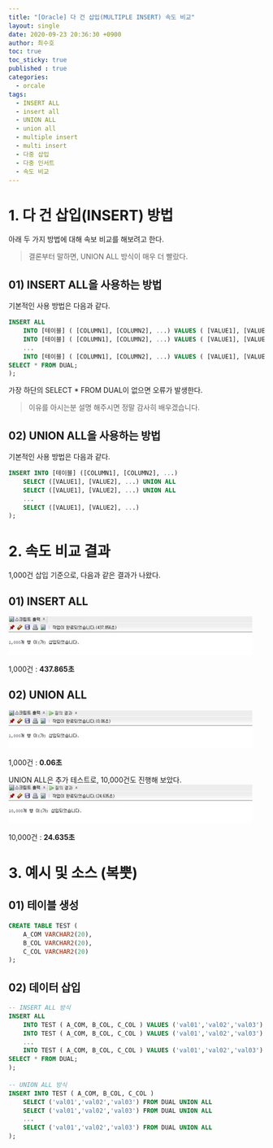 ```yaml
---
title: "[Oracle] 다 건 삽입(MULTIPLE INSERT) 속도 비교"
layout: single
date: 2020-09-23 20:36:30 +0900
author: 최수호
toc: true  
toc_sticky: true 
published : true
categories: 
  - orcale
tags:
  - INSERT ALL
  - insert all
  - UNION ALL 
  - union all
  - multiple insert
  - multi insert
  - 다중 삽입
  - 다중 인서트
  - 속도 비교
---
```

# 1. 다 건 삽입(INSERT) 방법
아래 두 가지 방법에 대해 속보 비교를 해보려고 한다.
>결론부터 말하면, UNION ALL 방식이 매우 더 빨랐다.

## 01) INSERT ALL을 사용하는 방법
기본적인 사용 방법은 다음과 같다.

```sql
INSERT ALL 
    INTO [테이블] ( [COLUMN1], [COLUMN2], ...) VALUES ( [VALUE1], [VALUE2], ...)
    INTO [테이블] ( [COLUMN1], [COLUMN2], ...) VALUES ( [VALUE1], [VALUE2], ...)
	...
    INTO [테이블] ( [COLUMN1], [COLUMN2], ...) VALUES ( [VALUE1], [VALUE2], ...)
SELECT * FROM DUAL;
);
```
가장 하단의 SELECT * FROM DUAL이 없으면 오류가 발생한다.
>이유를 아시는분 설명 해주시면 정말 감사히 배우겠습니다.



## 02) UNION ALL을 사용하는 방법
기본적인 사용 방법은 다음과 같다.
```sql
INSERT INTO [테이블] ([COLUMN1], [COLUMN2], ...) 
	SELECT ([VALUE1], [VALUE2], ...) UNION ALL 
	SELECT ([VALUE1], [VALUE2], ...) UNION ALL
	...
	SELECT ([VALUE1], [VALUE2], ...)
);
```

# 2. 속도 비교 결과
1,000건 삽입 기준으로, 다음과 같은 결과가 나왔다.

## 01) INSERT ALL
![INSERT ALL 1000건 삽입 결과](/assets/images/posts/oracle-insert-all-1000.jpg)

1,000건 : **437.865초**

## 02) UNION ALL
![INSERT ALL 1000건 삽입 결과](/assets/images/posts/oracle-union-all-1000.jpg)

1,000건 : **0.06초**

UNION ALL은 추가 테스트로, 10,000건도 진행해 보았다.
![INSERT ALL 10000건 삽입 결과](/assets/images/posts/oracle-union-all-10000.jpg)

10,000건 : **24.635초**


# 3. 예시 및 소스 (복뿟)
## 01) 테이블 생성
```sql
CREATE TABLE TEST (
	A_COM VARCHAR2(20),
	B_COL VARCHAR2(20),
	C_COL VARCHAR2(20)
);
```

## 02) 데이터 삽입
```sql
-- INSERT ALL 방식
INSERT ALL 
	INTO TEST ( A_COM, B_COL, C_COL ) VALUES ('val01','val02','val03')
	INTO TEST ( A_COM, B_COL, C_COL ) VALUES ('val01','val02','val03')
	...
	INTO TEST ( A_COM, B_COL, C_COL ) VALUES ('val01','val02','val03')
SELECT * FROM DUAL;
);

-- UNION ALL 방식
INSERT INTO TEST ( A_COM, B_COL, C_COL )
	SELECT ('val01','val02','val03') FROM DUAL UNION ALL
	SELECT ('val01','val02','val03') FROM DUAL UNION ALL
	...
	SELECT ('val01','val02','val03') FROM DUAL UNION ALL
);
```

<script src="https://utteranc.es/client.js"
    repo="apt-get-install/apt-get-install.github.io"
    issue-term="title"
    theme="github-light"
    crossorigin="anonymous"
    async>
</script>